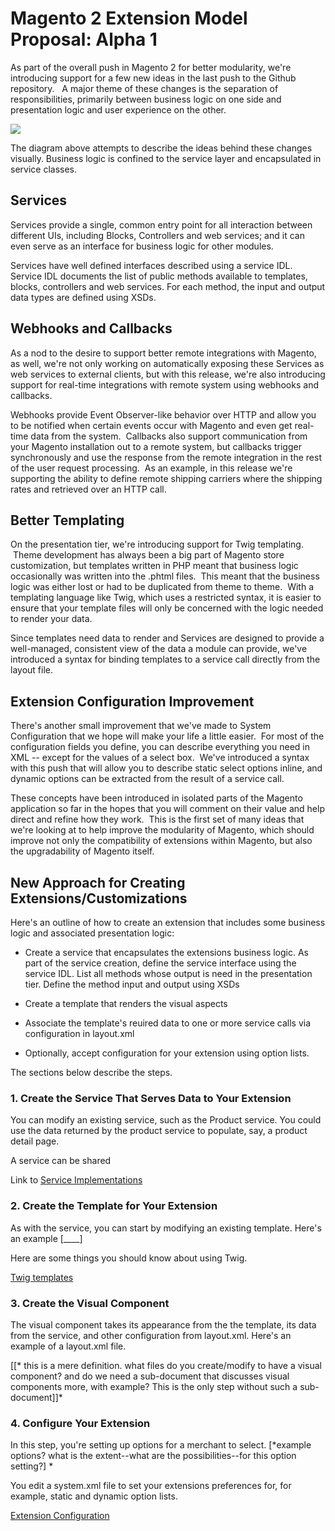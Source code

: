 Magento 2 Extension Model Proposal: Alpha 1
===========================================

As part of the overall push in Magento 2 for better modularity, we're
introducing support for a few new ideas in the last push to the Github
repository.   A major theme of these changes is the separation of
responsibilities, primarily between business logic on one side and presentation
logic and user experience on the other.

![](<archExtensibility.jpg>)

The diagram above attempts to describe the ideas behind these changes visually.
Business logic is confined to the service layer and encapsulated in service
classes.

Services
--------

Services provide a single, common entry point for all interaction between different UIs,
including Blocks, Controllers and web services; and it can even serve as an
interface for business logic for other modules.

Services have well defined interfaces described using a service IDL. Service IDL
documents the list of public methods available to templates, blocks, controllers
and web services. For each method, the input and output data types are defined
using XSDs.

Webhooks and Callbacks
----------------------

As a nod to the desire to support better remote integrations with Magento, as
well, we're not only working on automatically exposing these Services as web
services to external clients, but with this release, we're also introducing
support for real-time integrations with remote system using webhooks and
callbacks.

Webhooks provide Event Observer-like behavior over HTTP and allow you to be
notified when certain events occur with Magento and even get real-time data from
the system.  Callbacks also support communication from your Magento installation
out to a remote system, but callbacks trigger synchronously and use the response
from the remote integration in the rest of the user request processing.  As an
example, in this release we're supporting the ability to define remote shipping
carriers where the shipping rates and retrieved over an HTTP call.

Better Templating
-----------------

On the presentation tier, we're introducing support for Twig templating.  Theme
development has always been a big part of Magento store customization, but
templates written in PHP meant that business logic occasionally was written into
the .phtml files.  This meant that the business logic was either lost or had to
be duplicated from theme to theme.  With a templating language like Twig, which
uses a restricted syntax, it is easier to ensure that your template files will
only be concerned with the logic needed to render your data.

Since templates need data to render and Services are designed to provide a
well-managed, consistent view of the data a module can provide, we've introduced
a syntax for binding templates to a service call directly from the layout file.

Extension Configuration Improvement
-----------------------------------

There's another small improvement that we've made to System Configuration that
we hope will make your life a little easier.  For most of the configuration
fields you define, you can describe everything you need in XML -- except for the
values of a select box.  We've introduced a syntax with this push that will
allow you to describe static select options inline, and dynamic options can be
extracted from the result of a service call.

These concepts have been introduced in isolated parts of the Magento application
so far in the hopes that you will comment on their value and help direct and
refine how they work.  This is the first set of many ideas that we're looking at
to help improve the modularity of Magento, which should improve not only the
compatibility of extensions within Magento, but also the upgradability of
Magento itself.

New Approach for Creating Extensions/Customizations
-----------------------------------------------

Here's an outline of how to create an extension that includes some business logic and associated presentation logic:

-   Create a service that encapsulates the extensions business logic. As part of the service creation, define the service interface using the service IDL. List all methods whose output is need in the presentation tier. Define the method input and output using XSDs

-   Create a template that renders the visual aspects

-   Associate the template's reuired data to one or more service calls via configuration in layout.xml

-   Optionally, accept configuration for your extension using option lists.

The sections below describe the steps.

### 1. Create the Service That Serves Data to Your Extension

You can modify an existing service, such as the Product service. You could use
the data returned by the product service to populate, say, a product detail
page.

A service can be shared



Link to [Service Implementations][1]

[1]: <http://praveenck.github.io/docs/service-impl/>

### 2. Create the Template for Your Extension

As with the service, you can start by modifying an existing template. Here's an
example [____]

Here are some things you should know about using Twig.

[Twig templates][2]

[2]: <http://praveenck.github.io/docs/twig/>

### 3. Create the Visual Component

The visual component takes its appearance from the the template, its data from
the service, and other configuration from layout.xml. Here's an example of a
layout.xml file.

[[* this is a mere definition. what files do you create/modify to have a visual
component? and do we need a sub-document that discusses visual components more,
with example? This is the only step without such a sub-document]]*



### 4. Configure Your Extension 

In this step, you're setting up options for a merchant to select. [*example
options? what is the extent--what are the possibilities--for this option
setting?] *

You edit a system.xml file to set your extensions preferences for, for example,
static and dynamic option lists.

[Extension Configuration][3]

[3]: <http://praveenck.github.io/docs/option-list/>

